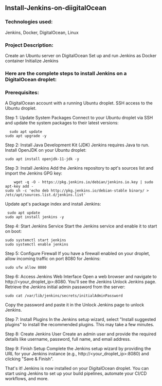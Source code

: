 ## Install-Jenkins-on-diigitalOcean
### Technologies used:
Jenkins, Docker, DigitalOcean, Linux

### Project Description:
Create an Ubuntu server on DigitalOcean
Set up and run Jenkins as Docker container
Initialize Jenkins

### Here are the complete steps to install Jenkins on a DigitalOcean droplet:

### Prerequisites:

A DigitalOcean account with a running Ubuntu droplet.
SSH access to the Ubuntu droplet.

Step 1: Update System Packages
Connect to your Ubuntu droplet via SSH and update the system packages to their latest versions:

      sudo apt update
    sudo apt upgrade -y
    
Step 2: Install Java Development Kit (JDK)
Jenkins requires Java to run. Install OpenJDK on your Ubuntu droplet:

    sudo apt install openjdk-11-jdk -y

Step 3: Install Jenkins
Add the Jenkins repository to apt's sources list and import the Jenkins GPG key:

        wget -q -O - https://pkg.jenkins.io/debian/jenkins.io.key | sudo apt-key add -
    sudo sh -c 'echo deb http://pkg.jenkins.io/debian-stable binary/ > /etc/apt/sources.list.d/jenkins.list'
    
 Update apt's package index and install Jenkins:
 
     sudo apt update
    sudo apt install jenkins -y

Step 4: Start Jenkins Service
Start the Jenkins service and enable it to start on boot:

    sudo systemctl start jenkins
    sudo systemctl enable jenkins
    
Step 5: Configure Firewall
If you have a firewall enabled on your droplet, allow incoming traffic on port 8080 for Jenkins:

    sudo ufw allow 8080
    
Step 6: Access Jenkins Web Interface
Open a web browser and navigate to http://<your_droplet_ip>:8080. You'll see the Jenkins Unlock Jenkins page. Retrieve the Jenkins initial admin password from the server:

    sudo cat /var/lib/jenkins/secrets/initialAdminPassword

Copy the password and paste it in the Unlock Jenkins page to unlock Jenkins.

Step 7: Install Plugins
In the Jenkins setup wizard, select "Install suggested plugins" to install the recommended plugins. This may take a few minutes.

Step 8: Create Jenkins User
Create an admin user and provide the required details like username, password, full name, and email address.

Step 9: Finish Setup
Complete the Jenkins setup wizard by providing the URL for your Jenkins instance (e.g., http://<your_droplet_ip>:8080) and clicking "Save & Finish".

That's it! Jenkins is now installed on your DigitalOcean droplet. You can start using Jenkins to set up your build pipelines, automate your CI/CD workflows, and more.








